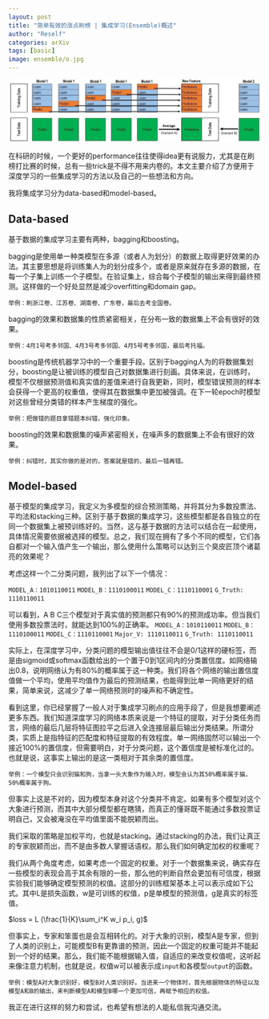 ```yaml
---
layout: post
title: "简单有效的涨点刷榜 | 集成学习(Ensemble)概述"
author: "Reself"
categories: arXiv
tags: [basic]
image: ensemble/o.jpg
---
```


![](../assets/img/ensemble/o.jpg)

在科研的时候，一个更好的performance往往使得idea更有说服力，尤其是在刷榜打比赛的时候，总有一些trick是不得不用来内卷的。本文主要介绍了方便用于深度学习的一些集成学习的方法以及自己的一些想法和方向。

我将集成学习分为data-based和model-based。

## Data-based

基于数据的集成学习主要有两种，bagging和boosting。

bagging是使用单一种类模型在多源（或者人为划分）的数据上取得更好效果的办法。其主要思想是将训练集人为的划分成多个，或者是原来就存在多源的数据，在每一个子集上训练一个子模型。在验证集上，综合每个子模型的输出来得到最终预测。这样做的一个好处显然是减少overfitting和domain gap。

`举例：刷浙江卷、江苏卷、湖南卷、广东卷，最后去考全国卷。`

bagging的效果和数据集的性质紧密相关，在分布一致的数据集上不会有很好的效果。

`举例：4月1号考多邻国、4月3号考多邻国、4月5号考多邻国，最后考托福。`

boosting是传统机器学习中的一个重要手段。区别于bagging人为的将数据集划分，boosting是让被训练的模型自己对数据集进行刻画。具体来说，在训练时，模型不仅根据预测值和真实值的差值来进行自我更新，同时，模型错误预测的样本会获得一个更高的权重值，使得其在数据集中更加被强调。在下一轮epoch时模型对这些曾经分类错的样本产生梯度的强化。

`举例：把做错的题目拿错题本纠错，强化印象。`

boosting的效果和数据集的噪声紧密相关，在噪声多的数据集上不会有很好的效果。

`举例：纠错时，其实你做的是对的，答案就是错的，最后一错再错。`

## Model-based

基于模型的集成学习，我定义为多模型的综合预测策略，并将其分为多数投票法、平均法和stacking三种。区别于基于数据的集成学习，这些模型都是各自独立的在同一个数据集上被预训练好的。当然，这与基于数据的方法可以结合在一起使用，具体情况需要依据被选择的模型。总之，我们现在拥有了多个不同的模型，它们各自都对一个输入值产生一个输出，那么使用什么策略可以达到三个臭皮匠顶个诸葛亮的效果呢？

考虑这样一个二分类问题，我列出了以下一个情况：

`MODEL_A：1010110011`
`MODEL_B：1110100011`
`MODEL_C：1110110001`
`G_Truth: 1110110011`

可以看到，A B C三个模型对于真实值的预测都只有90%的预测成功率。但当我们使用多数投票法时，就能达到100%的正确率。
`MODEL_A：1010110011`
`MODEL_B：1110100011`
`MODEL_C：1110110001`
`Major_V: 1110110011`
`G_Truth: 1110110011`

实际上，在深度学习中，分类问题的模型输出值往往不会是0/1这样的硬标签，而是由sigmoid或softmax函数给出的一个置于0到1区间内的分类置信度。如网络输出0.8，说明网络认为有80%的概率属于这一种类。我们将各个网络的输出置信度值做一个平均，使用平均值作为最后的预测结果，也能得到比单一网络更好的结果，简单来说，这减少了单一网络预测时的噪声和不确定性。

看到这里，你已经掌握了一般人对于集成学习刷点的应用手段了，但是我想要阐述更多东西。我们知道深度学习的网络本质来说是一个特征的提取，对于分类任务而言，网络的最后几层将特征图拉平之后进入全连接层最后输出分类结果。所谓分类，实质上是指特征的匹配度和特征提取的有效程度。单一网络固然可以输出一个接近100%的置信度，但需要明白，对于分类问题，这个置信度是被标准化过的。也就是说，这事实上输出的是这一类相对于其余类的置信度。

`举例：一个模型只会识别猫和狗，当拿一头大象作为输入时，模型会认为其50%概率属于猫，50%概率属于狗。`

但事实上这是不对的，因为模型本身对这个分类并不肯定。如果有多个模型对这个大象进行预测，而其中大部分模型都在瞎猜，而真正的懂哥既不能通过多数投票证明自己，又会被淹没在平均值里面不能脱颖而出。

我们采取的策略是加权平均，也就是stacking。通过stacking的办法，我们让真正的专家脱颖而出，而不是由多数人掌握话语权。那么我们如何确定加权的权重呢？

我们从两个角度考虑，如果考虑一个固定的权重。对于一个数据集来说，确实存在一些模型的表现会高于其余有限的一些，那么他的判断自然会更加有可信度，根据实验我们能够确定模型预测的权值。这部分的训练框架基本上可以表示成如下公式。其中L是损失函数，w是可训练的权值，p是单模型的预测值，g是真实的标签值。

$loss = L (\frac{1}{K}\sum_i^K w_i p_i, g)$

但事实上，专家和笨蛋也是会互相转化的。对于大象的识别，模型A是专家，但到了人类的识别上，可能模型B有更靠谱的预测，因此一个固定的权重可能并不能起到一个好的结果。那么，我们能不能根据输入值，自适应的来改变权值呢，这听起来像注意力机制，也就是说，权值w可以被表示成`input`和各模型`output`的函数。

`举例：模型A对大象识别好，模型B对人类识别好。当进来一个物体时，首先根据物体的特征以及模型A和B的输出，来判断模型A和模型B哪一个更加可信，再赋予相应的权值。`

我正在进行这样的努力和尝试，也希望有想法的人能私信我沟通交流。